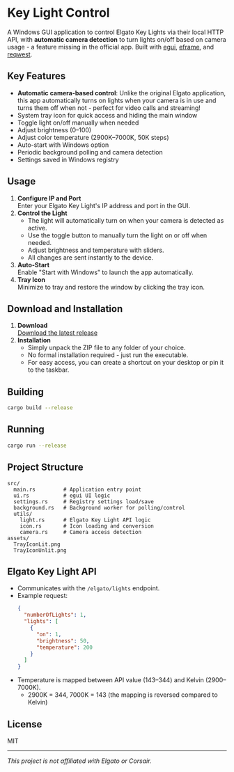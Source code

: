 # Key Light Control

A Windows GUI application to control Elgato Key Lights via their local HTTP API, with **automatic camera detection** to turn lights on/off based on camera usage - a feature missing in the official app.
Built with [egui](https://github.com/emilk/egui), [eframe](https://github.com/emilk/egui/tree/master/crates/eframe), and [reqwest](https://github.com/seanmonstar/reqwest).

## Key Features

- **Automatic camera-based control**: Unlike the original Elgato application, this app automatically turns on lights when your camera is in use and turns them off when not - perfect for video calls and streaming!
- System tray icon for quick access and hiding the main window
- Toggle light on/off manually when needed
- Adjust brightness (0–100)
- Adjust color temperature (2900K–7000K, 50K steps)
- Auto-start with Windows option
- Periodic background polling and camera detection
- Settings saved in Windows registry

## Usage

1. **Configure IP and Port**  
   Enter your Elgato Key Light's IP address and port in the GUI.
2. **Control the Light**  
   - The light will automatically turn on when your camera is detected as active.
   - Use the toggle button to manually turn the light on or off when needed.
   - Adjust brightness and temperature with sliders.
   - All changes are sent instantly to the device.
3. **Auto-Start**  
   Enable "Start with Windows" to launch the app automatically.
4. **Tray Icon**  
   Minimize to tray and restore the window by clicking the tray icon.

## Download and Installation

1. **Download**  
   [Download the latest release](https://github.com/mikhail-zhadanov/key-light-control/releases/latest/download/key-light-control.zip)
2. **Installation**  
   - Simply unpack the ZIP file to any folder of your choice.
   - No formal installation required - just run the executable.
   - For easy access, you can create a shortcut on your desktop or pin it to the taskbar.

## Building

```sh
cargo build --release
```

## Running

```sh
cargo run --release
```

## Project Structure

```
src/
  main.rs         # Application entry point
  ui.rs           # egui UI logic
  settings.rs     # Registry settings load/save
  background.rs   # Background worker for polling/control
  utils/
    light.rs      # Elgato Key Light API logic
    icon.rs       # Icon loading and conversion
    camera.rs     # Camera access detection
assets/
  TrayIconLit.png
  TrayIconUnlit.png
```

## Elgato Key Light API

- Communicates with the `/elgato/lights` endpoint.
- Example request:
  ```json
  {
    "numberOfLights": 1,
    "lights": [
      {
        "on": 1,
        "brightness": 50,
        "temperature": 200
      }
    ]
  }
  ```
- Temperature is mapped between API value (143–344) and Kelvin (2900–7000K).
  - 2900K = 344, 7000K = 143 (the mapping is reversed compared to Kelvin)

## License

MIT

---

*This project is not affiliated with Elgato or Corsair.*